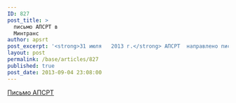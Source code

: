 ```yaml
---
ID: 827
post_title: >
  письмо АПСРТ в
  Минтранс
author: apsrt
post_excerpt: '<strong>31 июля   2013 г.</strong> АПСРТ  направлено письмо за N 2-02-194 в Минтранс России по его запросу с предложениями в отношении Типовых условий договора аренды находящихся в федеральной собственности нежилых помещений, зданий, строений, сооружений, закрепленных за федеральными государственными учреждениями'
layout: post
permalink: /base/articles/827
published: true
post_date: 2013-09-04 23:08:00
---
```

<a href="http://www.apsrt.ru/docs/z1z1.doc"><span style="text-decoration:underline;"> Письмо АПСРТ</span></a>